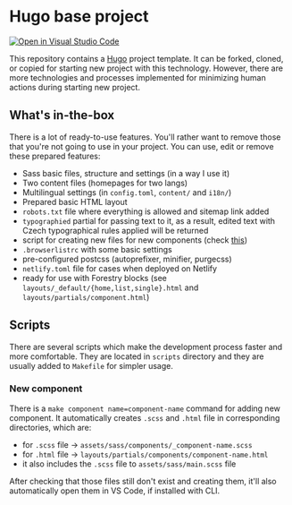 # Hugo base project

[![Open in Visual Studio Code](https://open.vscode.dev/badges/open-in-vscode.svg)](https://open.vscode.dev/jansvabik/hugo-base-project)

This repository contains a [Hugo](https://gohugo.io/) project template. It can be forked, cloned, or copied for starting new project with this technology. However, there are more technologies and processes implemented for minimizing human actions during starting new project.

## What's in-the-box

There is a lot of ready-to-use features. You'll rather want to remove those that you're not going to use in your project. You can use, edit or remove these prepared features:

* Sass basic files, structure and settings (in a way I use it)
* Two content files (homepages for two langs)
* Multilingual settings (in `config.toml`, `content/` and `i18n/`)
* Prepared basic HTML layout
* `robots.txt` file where everything is allowed and sitemap link added
* `typographied` partial for passing text to it, as a result, edited text with Czech typographical rules applied will be returned
* script for creating new files for new components (check [this](#new-component))
* `.browserlistrc` with some basic settings
* pre-configured postcss (autoprefixer, minifier, purgecss)
* `netlify.toml` file for cases when deployed on Netlify
* ready for use with Forestry blocks (see `layouts/_default/{home,list,single}.html` and `layouts/partials/component.html`)

## Scripts

There are several scripts which make the development process faster and more comfortable. They are located in `scripts` directory and they are usually added to `Makefile` for simpler usage.

### New component

There is a `make component name=component-name` command for adding new component. It automatically creates `.scss` and `.html` file in corresponding directories, which are:

* for `.scss` file -> `assets/sass/components/_component-name.scss`
* for `.html` file -> `layouts/partials/components/component-name.html`
* it also includes the `.scss` file to `assets/sass/main.scss` file

After checking that those files still don't exist and creating them, it'll also automatically open them in VS Code, if installed with CLI.
